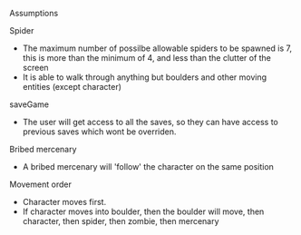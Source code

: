 Assumptions

Spider

- The maximum number of possilbe allowable spiders to be spawned is 7, this is more than the minimum of 4, and less than the clutter of the screen
- It is able to walk through anything but boulders and other moving entities (except character) 

saveGame

- The user will get access to all the saves, so they can have access to previous saves which wont be overriden.

Bribed mercenary
- A bribed mercenary will 'follow' the character on the same position

Movement order
- Character moves first. 
- If character moves into boulder, then the boulder will move, then character, then spider, then zombie, then mercenary
